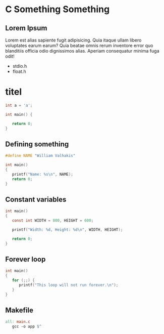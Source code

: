 # C Something Something

## Lorem Ipsum

Lorem est alias sapiente fugit adipisicing. Quia itaque ullam libero voluptates earum earum? Quia beatae omnis rerum inventore error quo blanditiis officia odio dignissimos alias. Aperiam consequatur minima fuga odit!

- stdio.h
- float.h

# titel

```c
int a = 'a';

int main() {

   return 0;
}
```

## Defining something

```c
#define NAME "William Valhakis"

int main()
{
   printf("Name: %s\n", NAME);
   return 0;
}
```

## Constant variables

```c
int main()
{
   const int WIDTH = 800, HEIGHT = 600;

   printf("Width: %d, Height: %d\n", WIDTH, HEIGHT);

   return 0;
}
```

## Forever loop
```c
int main() 
{
   for (;;) {
      printf("This loop will not run forever.\n");
   }
}
```

## Makefile
```makefile
all: main.c
   gcc -o app $^
```
